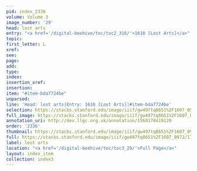 ```yaml
---
pid: index_2336
volume: Volume 3
image_number: '29'
head: lost arts
entry: "<a href='/digital-beehive/toc/toc2_316/'>1610 [Lost Arts]</a>"
topic: 
first_letter: L
xref: 
see: 
page: 
add: 
type: 
index: 
insertion_xref: 
insertion: 
item: "#item-bda7724be"
unparsed: 
line: 'Head: lost arts|Entry: 1610 [Lost Arts]|#item-bda7724be'
selection: https://stacks.stanford.edu/image/iiif/gw497tq8651%2F1607_0972/179,1693,453,109/full/0/default.jpg
full_image: https://stacks.stanford.edu/image/iiif/gw497tq8651%2F1607_0972/full/full/0/default.jpg
annotation_uri: http://dev.llgc.org.uk/annotation/1560178419120
order: '2336'
thumbnail: https://stacks.stanford.edu/image/iiif/gw497tq8651%2F1607_0972/179,1693,453,109/150,/0/default.jpg
full: https://stacks.stanford.edu/image/iiif/gw497tq8651%2F1607_0972/179,1693,453,109/full/0/default.jpg
label: lost arts
location: "<a href='/digital-beehive/toc/toc3_29/'>Full Page</a>"
layout: index_item
collection: index3
---
```

